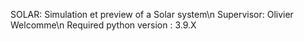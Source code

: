 SOLAR: Simulation et preview of a Solar system\n
Supervisor: Olivier Welcomme\n
Required python version : 3.9.X
